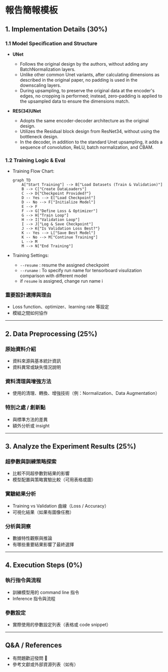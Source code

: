 
# 報告簡報模板

## 1. Implementation Details (30%)
### 1.1 Model Specification and Structure
- **UNet**  
  - Follows the original design by the authors, without adding any BatchNormalization layers.  
  - Unlike other common Unet variants, after calculating dimensions as described in the original paper, no padding is used in the downscaling layers.  
  - During upsampling, to preserve the original data at the encoder's edges, no cropping is performed; instead, zero-padding is applied to the upsampled data to ensure the dimensions match.

- **RES(34)UNet**  
  - Adopts the same encoder-decoder architecture as the original design.  
  - Utilizes the Residual block design from ResNet34, without using the bottleneck design.  
  - In the decoder, in addition to the standard Unet upsampling, it adds a sequence of convolution, ReLU, batch normalization, and CBAM.




### 1.2 Training Logic & Eval

- Training Flow Chart: 

    ```mermaid
    graph TD
        A["Start Training"] --> B["Load Datasets (Train & Validation)"]
        B --> C["Create DataLoaders"]
        C --> D{"Checkpoint Provided?"}
        D -- Yes --> E["Load Checkpoint"]
        D -- No --> F["Initialize Model"]
        E --> F
        F --> G["Define Loss & Optimizer"]
        G --> H["Train Loop"]
        H --> I["Validation Loop"]
        I --> J["Log & Save Checkpoint"]
        J --> K{"Is Validation Loss Best?"}
        K -- Yes --> L["Save Best Model"]
        K -- No --> M["Continue Training"]
        L --> M
        M --> N["End Training"]
    ```

- Training Settings:
    - `--resume` : resume the assigned checkpoint
    - `--runame` : To specify run name for tensorboard visulization comparison with different model
    - if `resume` is assigned, change run name i

### 重要設計選擇與理由
- Loss function、optimizer、learning rate 等設定
- 模組之間如何協作

---

## 2. Data Preprocessing (25%)
### 原始資料介紹
- 資料來源與基本統計資訊
- 資料異常或缺失情況說明

### 資料清理與增強方法
- 使用的清理、轉換、增強技術（例：Normalization、Data Augmentation）

### 特別之處 / 創新點
- 與標準方法的差異
- 額外分析或 insight

---

## 3. Analyze the Experiment Results (25%)
### 超參數與訓練策略探索
- 比較不同超參數對結果的影響
- 模型配置與策略實驗比較（可用表格或圖）

### 實驗結果分析
- Training vs Validation 曲線（Loss / Accuracy）
- 可視化結果（如果有圖像任務）

### 分析與洞察
- 數據特性觀察與推論
- 有哪些重要結果影響了最終選擇

---

## 4. Execution Steps (0%)
### 執行指令與流程
- 訓練模型用的 command line 指令
- Inference 指令與流程

### 參數設定
- 實際使用的參數設定列表（表格或 code snippet）

---

## Q&A / References
- 有問題歡迎發問 🙋
- 參考文獻或外部資源列表（如有）
